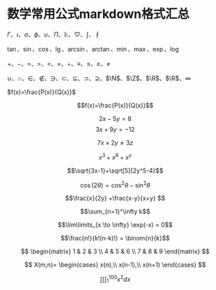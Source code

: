 # 数学常用公式markdown格式汇总

<script type="text/javascript" src="http://cdn.mathjax.org/mathjax/latest/MathJax.js?config=default"></script>

$\Gamma$、$\iota$、$\sigma$、$\phi$、$\upsilon$、$\Pi$、$\Bbbk$、$\heartsuit$、$\int$、$\oint$

$\tan$、$\sin$、$\cos$、$\lg$、$\arcsin$、$\arctan$、$\min$、$\max$、$\exp$、$\log$

$+$、$-$、$=$、$>$、$<$、$\times$、$\div$、$\equiv$、$\leq$、$\geq$、$\neq$

$\cup$、$\cap$、$\in$、$\notin$、$\ni$、$\subset$、$\subseteq$、$\supset$、$\supseteq$、$\N$、$\Z$、$\R$、$\R$、$\infty$

$f(x)=\frac{P(x)}{Q(x)}$

$$f(x)=\frac{P(x)}{Q(x)}$$

$$2x - 5y =  8$$
$$3x + 9y =  -12$$

$$7x \times 2y \neq 3z$$

$$x^3+x^9+x^y$$

$$\sqrt{3x-1}+\sqrt[5]{2y^5-4}$$

$$\cos (2\theta) = \cos^2 \theta - \sin^2 \theta$$

$$\frac{x}{2y} +\frac{x-y}{x+y} $$

$$\sum_{n=1}^\infty k$$

$$\lim\limits_{x \to \infty} \exp(-x) = 0$$

$$\frac{n!}{k!(n-k)!} = \binom{n}{k}$$

$$
  \begin{matrix}
   1 & 2 & 3 \\
   4 & 5 & 6 \\
   7 & 8 & 9
  \end{matrix} 
$$

$$
X(m,n)=
\begin{cases}
x(n),\\
x(n-1),\\
x(n+1)
\end{cases}
$$

$$\int\int\int_{1}^{100}{x^2}dx$$
